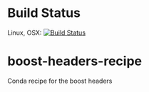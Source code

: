 # Build Status

Linux, OSX: [![Build
Status](https://travis-ci.org/csdms-stack/boost-headers-recipe.svg?branch=master)](https://travis-ci.org/csdms-stack/boost-headers-recipe)

# boost-headers-recipe
Conda recipe for the boost headers
